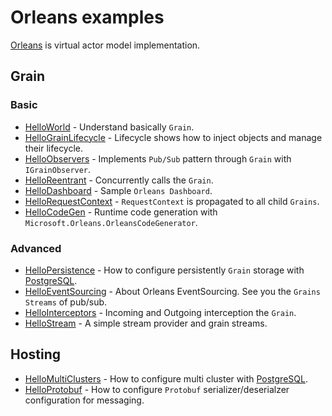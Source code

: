 # Orleans examples

[Orleans](https://github.com/dotnet/orleans) is virtual actor model implementation.

## Grain

### Basic
- [HelloWorld](./HelloWorld/) - Understand basically `Grain`.
- [HelloGrainLifecycle](./HelloGrainLifecycle/) - Lifecycle shows how to inject objects and manage their lifecycle.
- [HelloObservers](./HelloObservers/) - Implements `Pub/Sub` pattern through `Grain` with `IGrainObserver`.
- [HelloReentrant](./HelloReentrant/) - Concurrently calls the `Grain`.
- [HelloDashboard](./HelloDashboard/) - Sample `Orleans Dashboard`.
- [HelloRequestContext](./HelloRequestContext/) - `RequestContext` is propagated to all child `Grains`.
- [HelloCodeGen](./HelloCodeGen/) - Runtime code generation with `Microsoft.Orleans.OrleansCodeGenerator`.

### Advanced
- [HelloPersistence](./HelloPersistence/) - How to configure persistently `Grain` storage with [PostgreSQL](https://www.postgresql.org/).
- [HelloEventSourcing](./HelloEventSourcing/) - About Orleans EventSourcing. See you the `Grains Streams` of pub/sub.
- [HelloInterceptors](./HelloInterceptors/) - Incoming and Outgoing interception the `Grain`.
- [HelloStream](./HelloStream/) - A simple stream provider and grain streams.

## Hosting
- [HelloMultiClusters](./HelloMultiClusters) - How to configure multi cluster with [PostgreSQL](https://www.postgresql.org/).
- [HelloProtobuf](./HelloProtobuf) - How to configure `Protobuf` serializer/deserialzer configuration for messaging.